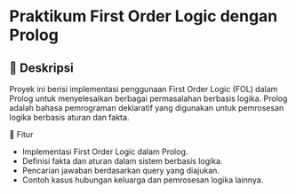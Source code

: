 # Praktikum First Order Logic dengan Prolog

## 📌 Deskripsi
Proyek ini berisi implementasi penggunaan First Order Logic (FOL) dalam Prolog untuk menyelesaikan berbagai permasalahan berbasis logika. Prolog adalah bahasa pemrograman deklaratif yang digunakan untuk pemrosesan logika berbasis aturan dan fakta.

📌 Fitur
- Implementasi First Order Logic dalam Prolog.
- Definisi fakta dan aturan dalam sistem berbasis logika.
- Pencarian jawaban berdasarkan query yang diajukan.
- Contoh kasus hubungan keluarga dan pemrosesan logika lainnya.
